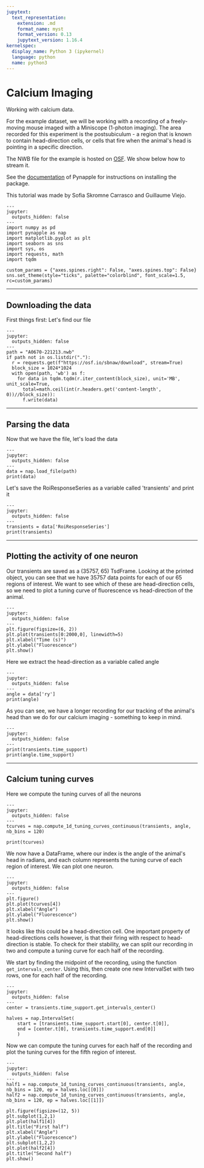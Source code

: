```yaml
---
jupytext:
  text_representation:
    extension: .md
    format_name: myst
    format_version: 0.13
    jupytext_version: 1.16.4
kernelspec:
  display_name: Python 3 (ipykernel)
  language: python
  name: python3
---
```



Calcium Imaging
============

Working with calcium data.

For the example dataset, we will be working with a recording of a freely-moving mouse imaged with a Miniscope (1-photon imaging). The area recorded for this experiment is the postsubiculum - a region that is known to contain head-direction cells, or cells that fire when the animal's head is pointing in a specific direction.

The NWB file for the example is hosted on [OSF](https://osf.io/sbnaw). We show below how to stream it.

See the [documentation](https://pynapple-org.github.io/pynapple/) of Pynapple for instructions on installing the package.

This tutorial was made by Sofia Skromne Carrasco and Guillaume Viejo.

```{code-cell} ipython3
---
jupyter:
  outputs_hidden: false
---
import numpy as pd
import pynapple as nap
import matplotlib.pyplot as plt
import seaborn as sns
import sys, os
import requests, math
import tqdm

custom_params = {"axes.spines.right": False, "axes.spines.top": False}
sns.set_theme(style="ticks", palette="colorblind", font_scale=1.5, rc=custom_params)
```

***
Downloading the data
------------------
First things first: Let's find our file


```{code-cell} ipython3
---
jupyter:
  outputs_hidden: false
---
path = "A0670-221213.nwb"
if path not in os.listdir("."):
  r = requests.get(f"https://osf.io/sbnaw/download", stream=True)
  block_size = 1024*1024
  with open(path, 'wb') as f:
    for data in tqdm.tqdm(r.iter_content(block_size), unit='MB', unit_scale=True,
      total=math.ceil(int(r.headers.get('content-length', 0))//block_size)):
      f.write(data)
```

***
Parsing the data
------------------
Now that we have the file, let's load the data


```{code-cell} ipython3
---
jupyter:
  outputs_hidden: false
---
data = nap.load_file(path)
print(data)
```

Let's save the RoiResponseSeries as a variable called 'transients' and print it


```{code-cell} ipython3
---
jupyter:
  outputs_hidden: false
---
transients = data['RoiResponseSeries']
print(transients)
```

***
Plotting the activity of one neuron
-----------------------------------
Our transients are saved as a (35757, 65) TsdFrame. Looking at the printed object, you can see that we have 35757 data points for each of our 65 regions of interest. We want to see which of these are head-direction cells, so we need to plot a tuning curve of fluorescence vs head-direction of the animal.



```{code-cell} ipython3
---
jupyter:
  outputs_hidden: false
---
plt.figure(figsize=(6, 2))
plt.plot(transients[0:2000,0], linewidth=5)
plt.xlabel("Time (s)")
plt.ylabel("Fluorescence")
plt.show()
```

Here we extract the head-direction as a variable called angle


```{code-cell} ipython3
---
jupyter:
  outputs_hidden: false
---
angle = data['ry']
print(angle)
```

As you can see, we have a longer recording for our tracking of the animal's head than we do for our calcium imaging - something to keep in mind.


```{code-cell} ipython3
---
jupyter:
  outputs_hidden: false
---
print(transients.time_support)
print(angle.time_support)
```

***
Calcium tuning curves
---------------------
Here we compute the tuning curves of all the neurons


```{code-cell} ipython3
---
jupyter:
  outputs_hidden: false
---
tcurves = nap.compute_1d_tuning_curves_continuous(transients, angle, nb_bins = 120)

print(tcurves)
```

We now have a DataFrame, where our index is the angle of the animal's head in radians, and each column represents the tuning curve of each region of interest. We can plot one neuron.


```{code-cell} ipython3
---
jupyter:
  outputs_hidden: false
---
plt.figure()
plt.plot(tcurves[4])
plt.xlabel("Angle")
plt.ylabel("Fluorescence")
plt.show()
```

It looks like this could be a head-direction cell. One important property of head-directions cells however, is that their firing with respect to head-direction is stable. To check for their stability, we can split our recording in two and compute a tuning curve for each half of the recording.

We start by finding the midpoint of the recording, using the function `get_intervals_center`. Using this, then create one new IntervalSet with two rows, one for each half of the recording.


```{code-cell} ipython3
---
jupyter:
  outputs_hidden: false
---
center = transients.time_support.get_intervals_center()

halves = nap.IntervalSet(
	start = [transients.time_support.start[0], center.t[0]],
    end = [center.t[0], transients.time_support.end[0]]
    )
```

Now we can compute the tuning curves for each half of the recording and plot the tuning curves for the fifth region of interest. 


```{code-cell} ipython3
---
jupyter:
  outputs_hidden: false
---
half1 = nap.compute_1d_tuning_curves_continuous(transients, angle, nb_bins = 120, ep = halves.loc[[0]])
half2 = nap.compute_1d_tuning_curves_continuous(transients, angle, nb_bins = 120, ep = halves.loc[[1]])

plt.figure(figsize=(12, 5))
plt.subplot(1,2,1)
plt.plot(half1[4])
plt.title("First half")
plt.xlabel("Angle")
plt.ylabel("Fluorescence")
plt.subplot(1,2,2)
plt.plot(half2[4])
plt.title("Second half")
plt.show()
```
